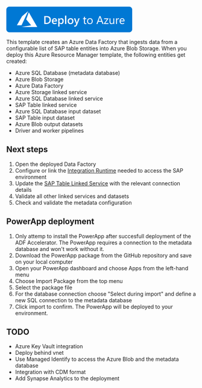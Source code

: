 [![Deploy To Azure](https://raw.githubusercontent.com/Azure/azure-quickstart-templates/master/1-CONTRIBUTION-GUIDE/images/deploytoazure.svg?sanitize=true)](https://portal.azure.com/#create/Microsoft.Template/uri/https%3A%2F%2Fraw.githubusercontent.com%2Fmariuspc%2Fsaptable-adf-starter%2Fmaster%2Fazuredeploy.json)


This template creates an Azure Data Factory that ingests data from a configurable list of SAP table entities into Azure Blob Storage. When you deploy this Azure Resource Manager template, the following entities get created: 

- Azure SQL Database (metadata database)
- Azure Blob Storage
- Azure Data Factory
- Azure Storage linked service 
- Azure SQL Database linked service
- SAP Table linked service
- Azure SQL Database input dataset
- SAP Table input dataset
- Azure Blob output datasets
- Driver and worker pipelines

## Next steps
1. Open the deployed Data Factory 
2. Configure or link the [Integration Runtime](https://docs.microsoft.com/en-us/azure/data-factory/connector-sap-table) needed to access the SAP environment
3. Update the [SAP Table Linked Service](https://docs.microsoft.com/en-us/azure/data-factory/connector-sap-table) with the relevant connection details
4. Validate all other linked services and datasets
5. Check and validate the metadata configuration 

## PowerApp deployment
1. Only attemp to install the PowerApp after succesfull deployment of the ADF Accelerator. The PowerApp requires a connection to the metadata database and won't work without it.
2. Download the PowerApp package from the GitHub repository and save on your local computer
3. Open your PowerApp dashboard and choose Apps from the left-hand menu
4. Choose Import Package from the top menu
5. Select the package file
6. For the database connection choose "Select during import" and define a new SQL connection to the metadata database
7. Click import to confirm. The PowerApp will be deployed to your environment.

## TODO
- Azure Key Vault integration
- Deploy behind vnet
- Use Managed Identify to access the Azure Blob and the metadata database
- Integration with CDM format
- Add Synapse Analytics to the deployment 
